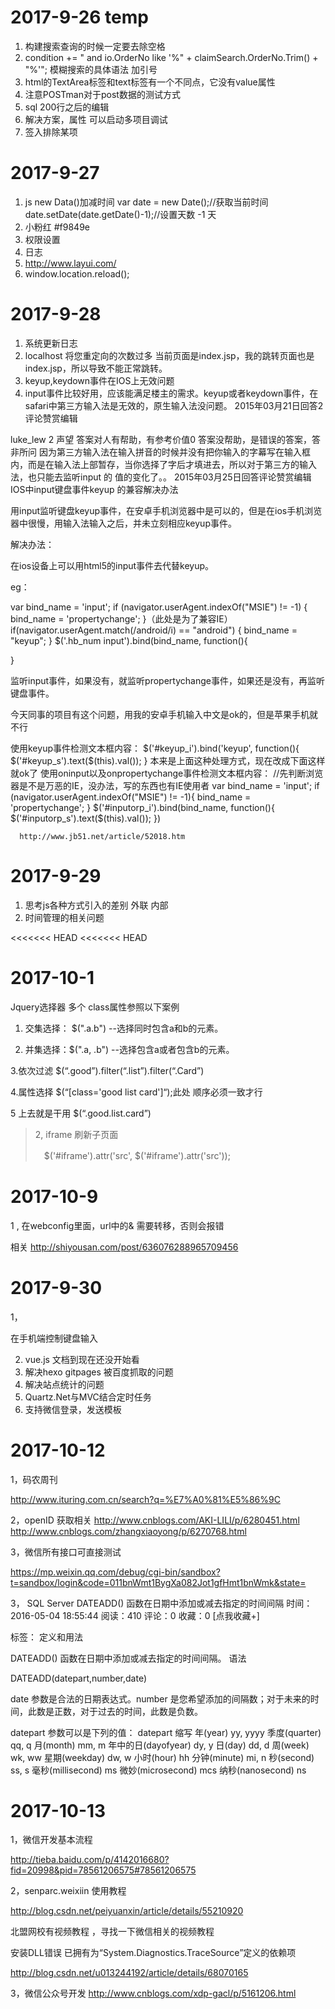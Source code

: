 # 2017-9-26 temp

1. 构建搜索查询的时候一定要去除空格
2.  condition += " and io.OrderNo like '%" + claimSearch.OrderNo.Trim() + "%'"; 模糊搜索的具体语法 加引号
3. html的TextArea标签和text标签有一个不同点，它没有value属性
4. 注意POSTman对于post数据的测试方式
5. sql 200行之后的编辑
6. 解决方案，属性 可以启动多项目调试
7. 签入排除某项


# 2017-9-27

1. js  new Data()加减时间  var date = new Date();//获取当前时间  
  date.setDate(date.getDate()-1);//设置天数 -1 天  
2. 小粉红 #f9849e
3. 权限设置
4. 日志
5. http://www.layui.com/
6. window.location.reload();

# 2017-9-28

1. 系统更新日志
2.  localhost 将您重定向的次数过多
当前页面是index.jsp，我的跳转页面也是index.jsp，所以导致不能正常跳转。
3. keyup,keydown事件在IOS上无效问题
4. input事件比较好用，应该能满足楼主的需求。keyup或者keydown事件，在safari中第三方输入法是无效的，原生输入法没问题。
2015年03月21日回答2 评论赞赏编辑

luke_lew
2 声望
答案对人有帮助，有参考价值0 答案没帮助，是错误的答案，答非所问
因为第三方输入法在输入拼音的时候并没有把你输入的字幕写在输入框内，而是在输入法上部暂存，当你选择了字后才填进去，所以对于第三方的输入法，也只能去监听input 的 值的变化了。。
2015年03月25日回答评论赞赏编辑
IOS中input键盘事件keyup 的兼容解决办法

用input监听键盘keyup事件，在安卓手机浏览器中是可以的，但是在ios手机浏览器中很慢，用输入法输入之后，并未立刻相应keyup事件。

解决办法：

在ios设备上可以用html5的input事件去代替keyup。

eg：

var bind_name = 'input';
if (navigator.userAgent.indexOf("MSIE") != -1) {
 bind_name = 'propertychange';
}（此处是为了兼容IE）
if(navigator.userAgent.match(/android/i) == "android")
{
 bind_name = "keyup";
}
$('.hb_num input').bind(bind_name, function(){

}

监听input事件，如果没有，就监听propertychange事件，如果还是没有，再监听键盘事件。

今天同事的项目有这个问题，用我的安卓手机输入中文是ok的，但是苹果手机就不行

使用keyup事件检测文本框内容：
 $('#keyup_i').bind('keyup', function(){
        $('#keyup_s').text($(this).val()); 
}
本来是上面这种处理方式，现在改成下面这样就ok了 
使用oninput以及onpropertychange事件检测文本框内容：
 //先判断浏览器是不是万恶的IE，没办法，写的东西也有IE使用者
      var bind_name = 'input';
      if (navigator.userAgent.indexOf("MSIE") != -1){
        bind_name = 'propertychange';
      }
      $('#inputorp_i').bind(bind_name, function(){
        $('#inputorp_s').text($(this).val());
      }) 

      http://www.jb51.net/article/52018.htm


# 2017-9-29

1. 思考js各种方式引入的差别  外联  内部
2. 时间管理的相关问题


<<<<<<< HEAD
<<<<<<< HEAD
# 2017-10-1
Jquery选择器 多个 class属性参照以下案例 

 <element class="a b good list card">

1. 交集选择： $(".a.b") --选择同时包含a和b的元素。

2. 并集选择：$(".a, .b") --选择包含a或者包含b的元素。


3.依次过滤  $(“.good”).filter(“.list”).filter(“.Card”)


4.属性选择   $(“[class='good list card']“);此处 顺序必须一致才行


5 上去就是干用  $(“.good.list.card”)



> 2, iframe 刷新子页面
> 
> 　$('#iframe').attr('src', $('#iframe').attr('src'));
> 　
 　
# 2017-10-9 

1 , 在webconfig里面，url中的& 需要转移，否则会报错

相关 http://shiyousan.com/post/636076288965709456


# 2017-9-30

1，<script language="javascript">
function GetInput(){//屏蔽非数字和非退格符
    var k = event.keyCode;   //48-57是大键盘的数字键，96-105是小键盘的数字键，8是退格符←
    if ((k <= 57 && k >= 48) || (k <= 105 && k >= 96) || (k== 8)){
     return true;
    } else {
     return false;
    }
}
function Set(obj){
   //即时处理输入框的内容,比如进行某些运算
}
</script>

在手机端控制键盘输入

2. vue.js  文档到现在还没开始看
3. 解决hexo gitpages 被百度抓取的问题
4. 解决站点统计的问题
5. Quartz.Net与MVC结合定时任务
6. 支持微信登录，发送模板

# 2017-10-12

1，码农周刊

http://www.ituring.com.cn/search?q=%E7%A0%81%E5%86%9C

2，openID 获取相关
http://www.cnblogs.com/AKI-LILI/p/6280451.html
http://www.cnblogs.com/zhangxiaoyong/p/6270768.html

3，微信所有接口可直接测试

https://mp.weixin.qq.com/debug/cgi-bin/sandbox?t=sandbox/login&code=011bnWmt1BygXa082Jot1gfHmt1bnWmk&state=

3，
SQL Server DATEADD() 函数在日期中添加或减去指定的时间间隔
时间：2016-05-04 18:55:44      阅读：410      评论：0      收藏：0      [点我收藏+]

标签：
定义和用法

DATEADD() 函数在日期中添加或减去指定的时间间隔。
语法

DATEADD(datepart,number,date)

date 参数是合法的日期表达式。number 是您希望添加的间隔数；对于未来的时间，此数是正数，对于过去的时间，此数是负数。

datepart 参数可以是下列的值：
datepart  缩写
年(year)    yy, yyyy
季度(quarter)   qq, q
月(month)  mm, m
年中的日(dayofyear)   dy, y
日(day)  dd, d
周(week)   wk, ww
星期(weekday)   dw, w
小时(hour)  hh
分钟(minute)  mi, n
秒(second)   ss, s
毫秒(millisecond)   ms
微妙(microsecond)   mcs
纳秒(nanosecond)  ns

# 2017-10-13

1，微信开发基本流程

http://tieba.baidu.com/p/4142016680?fid=20998&pid=78561206575#78561206575

2，senparc.weixiin 使用教程

http://blog.csdn.net/peiyuanxin/article/details/55210920

北盟网校有视频教程  ，寻找一下微信相关的视频教程

安装DLL错误 已拥有为“System.Diagnostics.TraceSource”定义的依赖项

http://blog.csdn.net/u013244192/article/details/68070165

3，微信公众号开发
http://www.cnblogs.com/xdp-gacl/p/5161206.html







